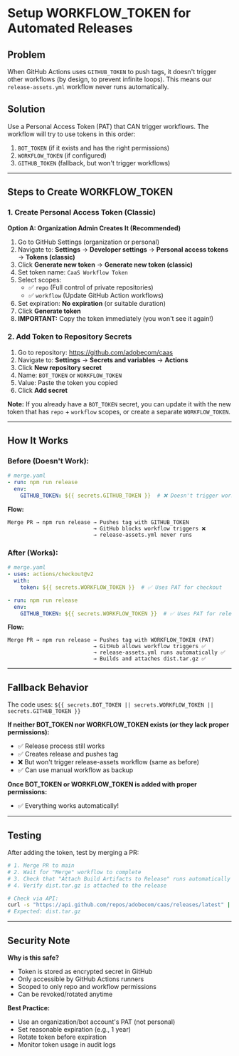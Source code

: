 # Setup WORKFLOW_TOKEN for Automated Releases

## Problem
When GitHub Actions uses `GITHUB_TOKEN` to push tags, it doesn't trigger other workflows (by design, to prevent infinite loops). This means our `release-assets.yml` workflow never runs automatically.

## Solution
Use a Personal Access Token (PAT) that CAN trigger workflows. The workflow will try to use tokens in this order:
1. `BOT_TOKEN` (if it exists and has the right permissions)
2. `WORKFLOW_TOKEN` (if configured)
3. `GITHUB_TOKEN` (fallback, but won't trigger workflows)

---

## Steps to Create WORKFLOW_TOKEN

### 1. Create Personal Access Token (Classic)

**Option A: Organization Admin Creates It (Recommended)**
1. Go to GitHub Settings (organization or personal)
2. Navigate to: **Settings** → **Developer settings** → **Personal access tokens** → **Tokens (classic)**
3. Click **Generate new token** → **Generate new token (classic)**
4. Set token name: `CaaS Workflow Token`
5. Select scopes:
   - ✅ `repo` (Full control of private repositories)
   - ✅ `workflow` (Update GitHub Action workflows)
6. Set expiration: **No expiration** (or suitable duration)
7. Click **Generate token**
8. **IMPORTANT:** Copy the token immediately (you won't see it again!)

### 2. Add Token to Repository Secrets

1. Go to repository: https://github.com/adobecom/caas
2. Navigate to: **Settings** → **Secrets and variables** → **Actions**
3. Click **New repository secret**
4. Name: `BOT_TOKEN` or `WORKFLOW_TOKEN`
5. Value: Paste the token you copied
6. Click **Add secret**

**Note:** If you already have a `BOT_TOKEN` secret, you can update it with the new token that has `repo` + `workflow` scopes, or create a separate `WORKFLOW_TOKEN`.

---

## How It Works

### Before (Doesn't Work):
```yaml
# merge.yaml
- run: npm run release
  env:
    GITHUB_TOKEN: ${{ secrets.GITHUB_TOKEN }}  # ❌ Doesn't trigger workflows
```

**Flow:**
```
Merge PR → npm run release → Pushes tag with GITHUB_TOKEN
                           → GitHub blocks workflow triggers ❌
                           → release-assets.yml never runs
```

### After (Works):
```yaml
# merge.yaml
- uses: actions/checkout@v2
  with:
    token: ${{ secrets.WORKFLOW_TOKEN }}  # ✅ Uses PAT for checkout

- run: npm run release
  env:
    GITHUB_TOKEN: ${{ secrets.WORKFLOW_TOKEN }}  # ✅ Uses PAT for release
```

**Flow:**
```
Merge PR → npm run release → Pushes tag with WORKFLOW_TOKEN (PAT)
                           → GitHub allows workflow triggers ✅
                           → release-assets.yml runs automatically ✅
                           → Builds and attaches dist.tar.gz ✅
```

---

## Fallback Behavior

The code uses: `${{ secrets.BOT_TOKEN || secrets.WORKFLOW_TOKEN || secrets.GITHUB_TOKEN }}`

**If neither BOT_TOKEN nor WORKFLOW_TOKEN exists (or they lack proper permissions):**
- ✅ Release process still works
- ✅ Creates release and pushes tag
- ❌ But won't trigger release-assets workflow (same as before)
- ✅ Can use manual workflow as backup

**Once BOT_TOKEN or WORKFLOW_TOKEN is added with proper permissions:**
- ✅ Everything works automatically!

---

## Testing

After adding the token, test by merging a PR:

```bash
# 1. Merge PR to main
# 2. Wait for "Merge" workflow to complete
# 3. Check that "Attach Build Artifacts to Release" runs automatically
# 4. Verify dist.tar.gz is attached to the release

# Check via API:
curl -s "https://api.github.com/repos/adobecom/caas/releases/latest" | jq -r '.assets[].name'
# Expected: dist.tar.gz
```

---

## Security Note

**Why is this safe?**
- Token is stored as encrypted secret in GitHub
- Only accessible by GitHub Actions runners
- Scoped to only repo and workflow permissions
- Can be revoked/rotated anytime

**Best Practice:**
- Use an organization/bot account's PAT (not personal)
- Set reasonable expiration (e.g., 1 year)
- Rotate token before expiration
- Monitor token usage in audit logs
